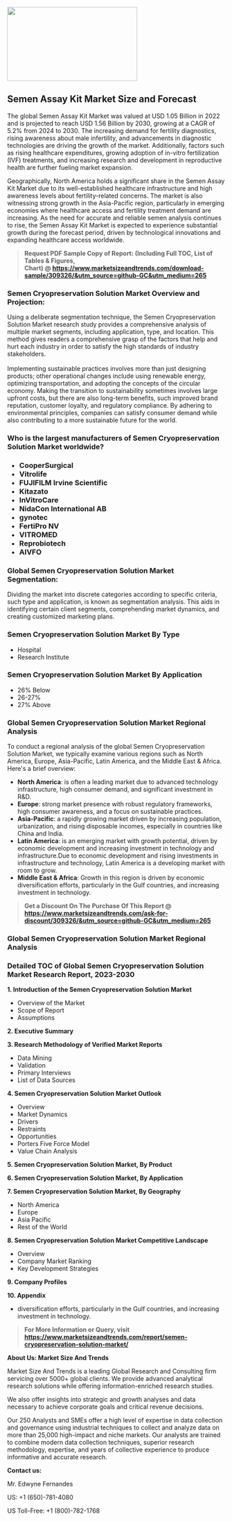 <p><img class="alignnone size-medium wp-image-20088" src="https://ffe5etoiles.com/wp-content/uploads/2024/12/MST1-300x171.png" alt="" width="300" height="171" /></p><h2>Semen Assay Kit Market Size and Forecast</h2><p>The global Semen Assay Kit Market was valued at USD 1.05 Billion in 2022 and is projected to reach USD 1.56 Billion by 2030, growing at a CAGR of 5.2% from 2024 to 2030. The increasing demand for fertility diagnostics, rising awareness about male infertility, and advancements in diagnostic technologies are driving the growth of the market. Additionally, factors such as rising healthcare expenditures, growing adoption of in-vitro fertilization (IVF) treatments, and increasing research and development in reproductive health are further fueling market expansion.</p><p>Geographically, North America holds a significant share in the Semen Assay Kit Market due to its well-established healthcare infrastructure and high awareness levels about fertility-related concerns. The market is also witnessing strong growth in the Asia-Pacific region, particularly in emerging economies where healthcare access and fertility treatment demand are increasing. As the need for accurate and reliable semen analysis continues to rise, the Semen Assay Kit Market is expected to experience substantial growth during the forecast period, driven by technological innovations and expanding healthcare access worldwide.</p></p><blockquote id="" class=""><strong>Request PDF Sample Copy of Report: (Including Full TOC, List of Tables &amp; Figures, Chart)&nbsp;@&nbsp;<strong><a href="https://www.marketsizeandtrends.com/download-sample/309326/&utm_source=github-GC&utm_medium=265" target="_blank">https://www.marketsizeandtrends.com/download-sample/309326/&utm_source=github-GC&utm_medium=265</a></strong></strong></blockquote><h3 id="" class="">Semen Cryopreservation Solution Market&nbsp;Overview and Projection:</h3><p id="" class="">Using a deliberate segmentation technique, the Semen Cryopreservation Solution Market research study provides a comprehensive analysis of multiple market segments, including application, type, and location. This method gives readers a comprehensive grasp of the factors that help and hurt each industry in order to satisfy the high standards of industry stakeholders. <br /> <br />Implementing sustainable practices involves more than just designing products; other operational changes include using renewable energy, optimizing transportation, and adopting the concepts of the circular economy. Making the transition to sustainability sometimes involves large upfront costs, but there are also long-term benefits, such improved brand reputation, customer loyalty, and regulatory compliance. By adhering to environmental principles, companies can satisfy consumer demand while also contributing to a more sustainable future for the world.</p><h3 id="" class="">Who is the largest manufacturers of&nbsp;Semen Cryopreservation Solution Market worldwide?</h3><h3 class=""><p><ul><li>CooperSurgical </li><li> Vitrolife </li><li> FUJIFILM Irvine Scientific </li><li> Kitazato </li><li> InVitroCare </li><li> NidaCon International AB </li><li> gynotec </li><li> FertiPro NV </li><li> VITROMED </li><li> Reprobiotech </li><li> AIVFO</li></ul></p></h3><h3 id="" class="">Global&nbsp;Semen Cryopreservation Solution Market Segmentation:</h3><p id="" class="">Dividing the market into discrete categories according to specific criteria, such type and application, is known as segmentation analysis. This aids in identifying certain client segments, comprehending market dynamics, and creating customized marketing plans.</p><h3 id="" class="">Semen Cryopreservation Solution Market&nbsp;By Type</h3><p><p><ul><li>Hospital</li><li> Research Institute</p></li></ul></p></p><h3 id="" class="">Semen Cryopreservation Solution Market&nbsp;By Application</h3><p class=""><p><ul><li>26% Below</li><li> 26-27%</li><li> 27% Above</li></ul></p></p><h3 id="" class="">Global Semen Cryopreservation Solution Market Regional Analysis</h3><p id="" class="">To conduct a regional analysis of the global Semen Cryopreservation Solution Market, we typically examine various regions such as North America, Europe, Asia-Pacific, Latin America, and the Middle East &amp; Africa. Here's a brief overview:</p><ul><li><strong>North America</strong>: is often a leading market due to advanced technology infrastructure, high consumer demand, and significant investment in R&amp;D.</li><li><strong>Europe</strong>: strong market presence with robust regulatory frameworks, high consumer awareness, and a focus on sustainable practices.</li><li><strong>Asia-Pacific</strong>: a rapidly growing market driven by increasing population, urbanization, and rising disposable incomes, especially in countries like China and India.</li><li><strong>Latin America</strong>: is an emerging market with growth potential, driven by economic development and increasing investment in technology and infrastructure.Due to economic development and rising investments in infrastructure and technology, Latin America is a developing market with room to grow.</li><li><strong>Middle East &amp; Africa</strong>: Growth in this region is driven by economic diversification efforts, particularly in the Gulf countries, and increasing investment in technology.</li></ul><blockquote id="" class=""><strong>Get a Discount On The Purchase Of This Report @ <strong><a href="https://www.marketsizeandtrends.com/ask-for-discount/309326/&utm_source=github-GC&utm_medium=265" target="_blank">https://www.marketsizeandtrends.com/ask-for-discount/309326/&utm_source=github-GC&utm_medium=265</a></strong></strong></blockquote><h3 id="" class="">Global Semen Cryopreservation Solution Market Regional Analysis</h3><h3 id="" class="">Detailed TOC of Global Semen Cryopreservation Solution Market Research Report, 2023-2030</h3><p id="" class=""><strong>1. Introduction of the Semen Cryopreservation Solution Market</strong></p><ul><li>Overview of the Market</li><li>Scope of Report</li><li>Assumptions</li></ul><p id="" class=""><strong>2. Executive Summary</strong></p><p id="" class=""><strong>3. Research Methodology of Verified Market Reports</strong></p><ul><li>Data Mining</li><li>Validation</li><li>Primary Interviews</li><li>List of Data Sources</li></ul><p id="" class=""><strong>4. Semen Cryopreservation Solution Market Outlook</strong></p><ul><li>Overview</li><li>Market Dynamics</li><li>Drivers</li><li>Restraints</li><li>Opportunities</li><li>Porters Five Force Model</li><li>Value Chain Analysis</li></ul><p id="" class=""><strong>5. Semen Cryopreservation Solution Market, By Product</strong></p><p id="" class=""><strong>6. Semen Cryopreservation Solution Market, By Application</strong></p><p id="" class=""><strong>7. Semen Cryopreservation Solution Market, By Geography</strong></p><ul><li>North America</li><li>Europe</li><li>Asia Pacific</li><li>Rest of the World</li></ul><p id="" class=""><strong>8. Semen Cryopreservation Solution Market Competitive Landscape</strong></p><ul><li>Overview</li><li>Company Market Ranking</li><li>Key Development Strategies</li></ul><p id="" class=""><strong>9. Company Profiles</strong></p><p id="" class=""><strong>10. Appendix</strong></p><ul><li>diversification efforts, particularly in the Gulf countries, and increasing investment in technology.</li></ul><blockquote id="" class=""><strong>For More Information or Query, visit <strong><strong><a href="https://www.marketsizeandtrends.com/report/semen-cryopreservation-solution-market/" target="_blank">https://www.marketsizeandtrends.com/report/semen-cryopreservation-solution-market/</a></strong></strong></strong></blockquote><p id="" class=""><strong>About Us: Market Size And Trends</strong></p><p id="" class="">Market Size And Trends is a leading Global Research and Consulting firm servicing over 5000+ global clients. We provide advanced analytical research solutions while offering information-enriched research studies.</p><p id="" class="">We also offer insights into strategic and growth analyses and data necessary to achieve corporate goals and critical revenue decisions.</p><p id="" class="">Our 250 Analysts and SMEs offer a high level of expertise in data collection and governance using industrial techniques to collect and analyze data on more than 25,000 high-impact and niche markets. Our analysts are trained to combine modern data collection techniques, superior research methodology, expertise, and years of collective experience to produce informative and accurate research.</p><p id="" class=""><strong>Contact us:</strong></p><p id="" class="">Mr. Edwyne Fernandes</p><p id="" class="">US: +1 (650)-781-4080</p><p id="" class="">US Toll-Free: +1 (800)-782-1768</p>
